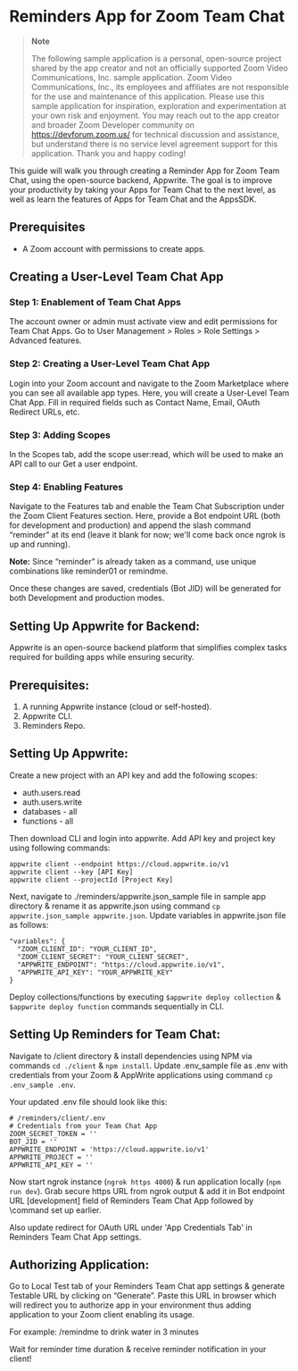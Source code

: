 # Reminders App for Zoom Team Chat

> **Note**
> 
> The following sample application is a personal, open-source project shared by the app creator and not an officially supported Zoom Video Communications, Inc. sample application. Zoom Video Communications, Inc., its employees and affiliates are not responsible for the use and maintenance of this application. Please use this sample application for inspiration, exploration and experimentation at your own risk and enjoyment. You may reach out to the app creator and broader Zoom Developer community on https://devforum.zoom.us/ for technical discussion and assistance, but understand there is no service level agreement support for this application. Thank you and happy coding!


This guide will walk you through creating a Reminder App for Zoom Team Chat, using the open-source backend, Appwrite. The goal is to improve your productivity by taking your Apps for Team Chat to the next level, as well as learn the features of Apps for Team Chat and the AppsSDK. 

## Prerequisites
- A Zoom account with permissions to create apps.

## Creating a User-Level Team Chat App

### Step 1: Enablement of Team Chat Apps
The account owner or admin must activate view and edit permissions for Team Chat Apps. Go to User Management > Roles > Role Settings > Advanced features.

### Step 2: Creating a User-Level Team Chat App
Login into your Zoom account and navigate to the Zoom Marketplace where you can see all available app types. Here, you will create a User-Level Team Chat App. Fill in required fields such as Contact Name, Email, OAuth Redirect URLs, etc. 

### Step 3: Adding Scopes
In the Scopes tab, add the scope user:read, which will be used to make an API call to our Get a user endpoint.

### Step 4: Enabling Features
Navigate to the Features tab and enable the Team Chat Subscription under the Zoom Client Features section. Here, provide a Bot endpoint URL (both for development and production) and append the slash command “reminder” at its end (leave it blank for now; we'll come back once ngrok is up and running).

**Note:** Since “reminder” is already taken as a command, use unique combinations like reminder01 or remindme.

Once these changes are saved, credentials (Bot JID) will be generated for both Development and production modes.

## Setting Up Appwrite for Backend:

Appwrite is an open-source backend platform that simplifies complex tasks required for building apps while ensuring security.

## Prerequisites:
1. A running Appwrite instance (cloud or self-hosted). 
2. Appwrite CLI.
3. Reminders Repo.

## Setting Up Appwrite:

Create a new project with an API key and add the following scopes: 
 + auth.users.read
 + auth.users.write
 + databases - all
 + functions - all

Then download CLI and login into appwrite. Add API key and project key using following commands:

```
appwrite client --endpoint https://cloud.appwrite.io/v1
appwrite client --key [API Key]
appwrite client --projectId [Project Key]
```

Next, navigate to ./reminders/appwrite.json_sample file in sample app directory & rename it as appwrite.json using command `cp appwrite.json_sample appwrite.json`. Update variables in appwrite.json file as follows:

```
"variables": {
  "ZOOM_CLIENT_ID": "YOUR_CLIENT_ID",
  "ZOOM_CLIENT_SECRET": "YOUR_CLIENT_SECRET",
  "APPWRITE_ENDPOINT": "https://cloud.appwrite.io/v1",
  "APPWRITE_API_KEY": "YOUR_APPWRITE_KEY"
}
```

Deploy collections/functions by executing `$appwrite deploy collection` & `$appwrite deploy function` commands sequentially in CLI.

## Setting Up Reminders for Team Chat:

Navigate to /client directory & install dependencies using NPM via commands `cd ./client` & `npm install`. Update .env_sample file as .env with credentials from your Zoom & AppWrite applications using command `cp .env_sample .env`.

Your updated .env file should look like this:
```
# /reminders/client/.env
# Credentials from your Team Chat App
ZOOM_SECRET_TOKEN = ''
BOT_JID = ''
APPWRITE_ENDPOINT = 'https://cloud.appwrite.io/v1'
APPWRITE_PROJECT = ''
APPWRITE_API_KEY = ''
```

Now start ngrok instance (`ngrok https 4000`) & run application locally (`npm run dev`). Grab secure https URL from ngrok output & add it in Bot endpoint URL [development] field of Reminders Team Chat App followed by \command set up earlier.

Also update redirect for OAuth URL under 'App Credentials Tab' in Reminders Team Chat App settings.

## Authorizing Application:
Go to Local Test tab of your Reminders Team Chat app settings & generate Testable URL by clicking on “Generate”. Paste this URL in browser which will redirect you to authorize app in your environment thus adding application to your Zoom client enabling its usage.

For example:
/remindme to drink water in 3 minutes

Wait for reminder time duration & receive reminder notification in your client!
